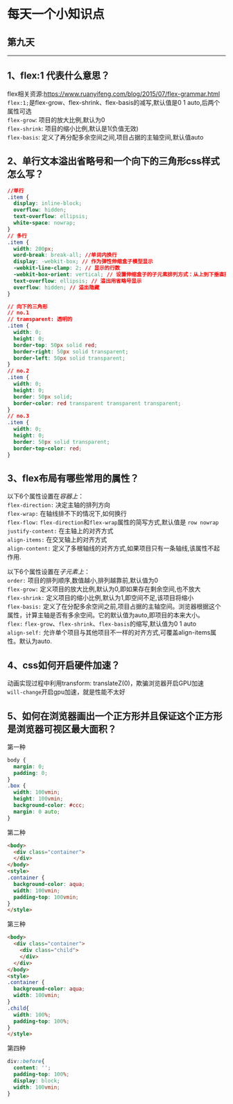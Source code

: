# 每天一个小知识点
## 第九天 
---
## 1、flex:1 代表什么意思？
flex相关资源:<https://www.ruanyifeng.com/blog/2015/07/flex-grammar.html>  
`flex:1;`是flex-grow、flex-shrink、flex-basis的减写,默认值是0 1 auto,后两个属性可选  
`flex-grow`: 项目的放大比例,默认为0  
`flex-shrink`: 项目的缩小比例,默认是1(负值无效)  
`flex-basis`: 定义了再分配多余空间之间,项目占据的主轴空间,默认值auto
## 2、单行文本溢出省略号和一个向下的三角形css样式怎么写？
```css
//单行
.item {
  display: inline-block;
  overflow: hidden;
  text-overflow: ellipsis;
  white-space: nowrap;
}
// 多行
.item {
  width: 200px;
  word-break: break-all; //单词内换行
  display: -webkit-box; // 作为弹性伸缩盒子模型显示
  -webkit-line-clamp: 2; // 显示的行数
  -webkit-box-orient: vertical; // 设置伸缩盒子的子元素排列方式：从上到下垂直排列
  text-overflow: ellipsis; // 溢出用省略号显示
  overflow: hidden; // 溢出隐藏
}

// 向下的三角形
// no.1
// transparent: 透明的
.item {
  width: 0;
  height: 0;
  border-top: 50px solid red; 
  border-right: 50px solid transparent; 
  border-left: 50px solid transparent; 
}
// no.2
.item {
  width: 0;
  height: 0;
  border: 50px solid;
  border-color: red transparent transparent transparent;
}
// no.3
.item {
  width: 0;
  height: 0;
  border: 50px solid transparent;
  border-top-color: red;
}
```
## 3、flex布局有哪些常用的属性？
以下6个属性设置在*容器上*：  
`flex-direction:` 决定主轴的排列方向  
`flex-wrap:` 在轴线排不下的情况下,如何换行  
`flex-flow:` `flex-direction`和`flex-wrap`属性的简写方式,默认值是 `row nowrap`  
`justify-content:` 在主轴上的对齐方式  
`align-items:` 在交叉轴上的对齐方式  
`align-content:` 定义了多根轴线的对齐方式,如果项目只有一条轴线,该属性不起作用. 

以下6个属性设置在*子元素上*：  
`order:` 项目的排列顺序,数值越小,排列越靠前,默认值为0  
`flex-grow:` 定义项目的放大比例,默认为0,即如果存在剩余空间,也不放大  
`flex-shrink:` 定义项目的缩小比例,默认为1,即空间不足,该项目将缩小  
`flex-basis:` 定义了在分配多余空间之前,项目占据的主轴空间。浏览器根据这个属性，计算主轴是否有多余空间。它的默认值为auto,即项目的本来大小。  
`flex:` `flex-grow`、`flex-shrink`、`flex-basis`的缩写,默认值为0 1 auto  
`align-self:` 允许单个项目与其他项目不一样的对齐方式,可覆盖align-items属性。默认为auto.
## 4、css如何开启硬件加速？
动画实现过程中利用transform: translateZ(0)，欺骗浏览器开启GPU加速  
`will-change`开启gpu加速，就是性能不太好
## 5、如何在浏览器画出一个正方形并且保证这个正方形是浏览器可视区最大面积？
第一种
```css
body {
  margin: 0;
  padding: 0;
}
.box {
  width: 100vmin;
  height: 100vmin;
  background-color: #ccc;
  margin: 0 auto;
}
```
第二种
```html
<body>
  <div class="container">
  </div>
</body>
<style>
.container {
  background-color: aqua;
  width: 100vmin;
  padding-top: 100vmin;
}
</style>
```
第三种
```html
<body>
  <div class="container">
    <div class="child">
    </div>
  </div>
</body>
<style>
.container {
  background-color: aqua;
  width: 100vmin;
}
.child{
  width: 100%;
  padding-top: 100%;
}
</style>
```
第四种
```css
div::before{
  content: '';
  padding-top: 100%;
  display: block;
  width: 100vmin;
}
```